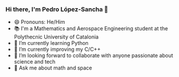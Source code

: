 ### Hi there, I'm Pedro López-Sancha 👋

- 😄 Pronouns: He/Him
- 📚 I'm a Mathematics and Aerospace Engineering student at the Polythecnic University of Catalonia
- 🌱 I’m currently learning Python
- 🌱 I’m currently improving my C/C++
- 👯 I’m looking forward to collaborate with anyone passionate about science and tech
- 💬 Ask me about math and space

<!--
**plosan/plosan** is a ✨ _special_ ✨ repository because its `README.md` (this file) appears on your GitHub profile.

Here are some ideas to get you started:

- 🔭 I’m currently working on ...
- 🌱 I’m currently learning ...
- 👯 I’m looking to collaborate on ...
- 🤔 I’m looking for help with ...

- 📫 How to reach me: ...
- 😄 Pronouns: ...
- ⚡ Fun fact: ...

-->
